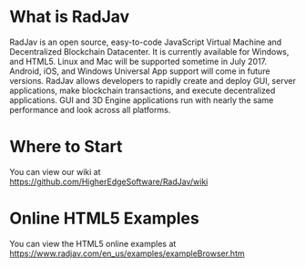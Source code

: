 # What is RadJav
RadJav is an open source, easy-to-code JavaScript Virtual Machine and Decentralized Blockchain Datacenter. 
It is currently available for Windows, and HTML5. Linux and Mac will be supported sometime in July 2017. 
Android, iOS, and Windows Universal App support will come in future versions. RadJav allows developers to 
rapidly create and deploy GUI, server applications, make blockchain transactions, and execute decentralized 
applications. GUI and 3D Engine applications run with nearly the same performance and look across all platforms.

# Where to Start
You can view our wiki at https://github.com/HigherEdgeSoftware/RadJav/wiki

# Online HTML5 Examples
You can view the HTML5 online examples at https://www.radjav.com/en_us/examples/exampleBrowser.htm
